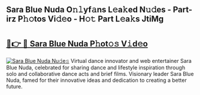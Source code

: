 ## Sara Blue Nuda O𝚗𝚕yf𝚊ns L𝚎a𝚔ed N𝚞𝚍es - Part-irz P𝚑𝚘tos Vi𝚍𝚎o - H𝚘𝚝 Part L𝚎a𝚔s JtiMg

# <h2><a href="http://kf1ijy.oniu.top/?m=Sara+Blue+Nuda">🔗👉 🔴 Sara Blue Nuda P𝚑ot𝚘𝚜 V𝚒d𝚎o</a></h2>

[![Sara Blue Nuda Nu𝚍e𝚜](https://i.imgur.com/0qMVB7G.gif)](http://kf1ijy.oniu.top/?m=Sara+Blue+Nuda)
Virtual dance innovator and web entertainer Sara Blue Nuda, celebrated for sharing dance and lifestyle inspiration through solo and collaborative dance acts and brief films. Visionary leader Sara Blue Nuda, famed for their innovative ideas and dedication to creating a better future.  
